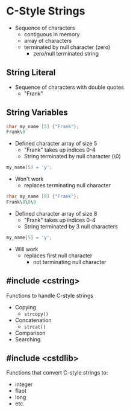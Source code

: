 # C-Style Strings

- Sequence of characters
	- contiguous in memory
	- array of characters
	- terminated by null character (zero)
		- zero/null terminated string

## String Literal

- Sequence of characters with double quotes
	- "Frank"

## String Variables

```cpp
char my_name [5] {"Frank"};
Frank\0
```

- Defined character array of size 5
	- "Frank" takes up indices 0-4
	- String terminated by null character (\0)
```cpp
my_name[5] = 'y';
```

- Won't work
	- replaces terminating null character

```cpp
char my_name [8] {"Frank"};
Frank\0\0\0
```

- Defined character array of size 8
	- "Frank" takes up indices 0-4
	- String terminated by 3 null characters

```cpp
my_name[5] = 'y';
```

- Will work
	- replaces first null character
		- not terminating null character

## \#include \<cstring>

Functions to handle C-style strings

- Copying
	- `strcopy()`
- Concatenation
	- `strcat()`
- Comparison
- Searching

## \#include \<cstdlib>

Functions that convert C-style strings to:
- integer
- flaot
- long
- etc.